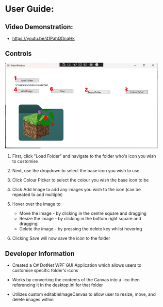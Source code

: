 # User Guide:

## Video Demonstration:

- https://youtu.be/41PahQDnqHk

## Controls

![Controls](./Docs/Images/controls.png)

1. First, click "Load Folder" and navigate to the folder who's icon you wish to customise

2. Next, use the dropdown to select the base icon you wish to use

3. Click Colour Picker to select the colour you wish the base icon to be

4. Click Add Image to add any images you wish to the icon (can be repeated to add multiple)

5. Hover over the image to:
    - Move the image - by clicking in the centre square and dragging
    - Resize the image - by clicking in the bottom right square and dragging
    - Delete the image - by pressing the delete key whilst hovering

6. Clicking Save will now save the icon to the folder

## Developer Information

- Created a C# DotNet WPF GUI Application which allows users to customise specific folder's icons

- Works by converting the contents of the Canvas into a .ico then referencing it in the desktop.ini for that folder

- Utilizes custom editableImageCanvas to allow user to resize, move, and delete images within